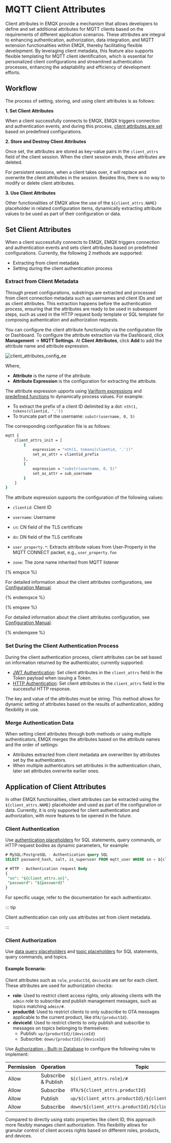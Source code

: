 # MQTT Client Attributes

Client attributes in EMQX provide a mechanism that allows developers to define and set additional attributes for MQTT clients based on the requirements of different application scenarios. These attributes are integral to enhancing authentication, authorization, data integration, and MQTT extension functionalities within EMQX, thereby facilitating flexible development. By leveraging client metadata, this feature also supports flexible templating for MQTT client identification, which is essential for personalized client configurations and streamlined authentication processes, enhancing the adaptability and efficiency of development efforts.

## Workflow

The process of setting, storing, and using client attributes is as follows:

**1. Set Client Attributes**

When a client successfully connects to EMQX, EMQX triggers connection and authentication events, and during this process, [client attributes are set](#set-client-attributes) based on predefined configurations.

**2. Store and Destroy Client Attributes**

Once set, the attributes are stored as key-value pairs in the `client_attrs` field of the client session. When the client session ends, these attributes are deleted.

For persistent sessions, when a client takes over, it will replace and overwrite the client attributes in the session. Besides this, there is no way to modify or delete client attributes.

**3. Use Client Attributes**

Other functionalities of EMQX allow the use of the `${client_attrs.NAME}` placeholder in related configuration items, dynamically extracting attribute values to be used as part of their configuration or data.

## Set Client Attributes

When a client successfully connects to EMQX, EMQX triggers connection and authentication events and sets client attributes based on predefined configurations. Currently, the following 2 methods are supported:

- Extracting from client metadata
- Setting during the client authentication process

### Extract from Client Metadata

Through preset configurations, substrings are extracted and processed from client connection metadata such as usernames and client IDs and set as client attributes. This extraction happens before the authentication process, ensuring that the attributes are ready to be used in subsequent steps, such as used in the HTTP request body template or SQL template for composing authentication and authorization requests. 

You can configure the client attribute functionality via the configuration file or Dashboard. To configure the attribute extraction via the Dashboard, click **Management** -> **MQTT Settings**. At **Client Attributes**, click **Add** to add the attribute name and attribute expression.

![client_attributes_config_ee](./assets/client_attributes_config_ee.png)

Where, 

- **Attribute** is the name of the attribute. 
- **Attribute Expression** is the configuration for extracting the attribute.

The attribute expression upports using [Variform expressions](../configuration/configuration.md#variform-expressions) and [predefined functions](../configuration/configuration.md#pre-defined-functions) to dynamically process values. For example:

- To extract the prefix of a client ID delimited by a dot: `nth(1, tokens(clientid, '.'))`
- To truncate part of the username: `substr(username, 0, 5)`

The corresponding configuration file is as follows:

```bash
mqtt {
    client_attrs_init = [
        {
            expression = "nth(1, tokens(clientid, '.'))"
            set_as_attr = clientid_prefix
        },
        {
            expression = "substr(username, 0, 5)"
            set_as_attr = sub_username
        }
    ]
}
```

The attribute expression supports the configuration of the following values:

- `clientid`: Client ID

- `username`: Username

- `cn`: CN field of the TLS certificate

- `dn`: DN field of the TLS certificate

- `user_property.*`: Extracts attribute values from User-Property in the MQTT CONNECT packet, e.g., `user_property.foo`

- `zone`: The zone name inherited from MQTT listener

{% emqxce %}

For detailed information about the client attributes configurations, see [Configuration Manual](https://www.emqx.io/docs/en/v@CE_VERSION@/hocon/).

{% endemqxce %}

{% emqxee %}

For detailed information about the client attributes configuration, see [Configuration Manual](https://docs.emqx.com/en/enterprise/v@EE_VERSION@/hocon/).

{% endemqxee %}

### Set During the Client Authentication Process

During the client authentication process, client attributes can be set based on information returned by the authenticator, currently supported:

- [JWT Authentication](../access-control/authn/jwt.md): Set client attributes in the `client_attrs` field in the Token payload when issuing a Token.
- [HTTP Authentication](../access-control/authn/http.md): Set client attributes in the `client_attrs` field in the successful HTTP response.

The key and value of the attributes must be string. This method allows for dynamic setting of attributes based on the results of authentication, adding flexibility in use.

### Merge Authentication Data

When setting client attributes through both methods or using multiple authenticators, EMQX merges the attributes based on the attribute names and the order of settings:

- Attributes extracted from client metadata are overwritten by attributes set by the authenticators.
- When multiple authenticators set attributes in the authentication chain, later set attributes overwrite earlier ones.

## Application of Client Attributes

In other EMQX functionalities, client attributes can be extracted using the `${client_attrs.NAME}` placeholder and used as part of the configuration or data. Currently, it is only supported for client authentication and authorization, with more features to be opened in the future.

### Client Authentication

Use [authentication placeholders](../access-control/authn/authn.md#authentication-placeholders) for SQL statements, query commands, or HTTP request bodies as dynamic parameters, for example:

```sql
# MySQL/PostgreSQL - Authentication query SQL
SELECT password_hash, salt, is_superuser FROM mqtt_user WHERE sn = ${client_attrs.sn} LIMIT 1

# HTTP - Authentication request Body
{ 
 "sn": "${client_attrs.sn}",
 "password": "${password}"
}
```

For specific usage, refer to the documentation for each authenticator.

::: tip

Client authentication can only use attributes set from client metadata.

:::

### Client Authorization

Use [data query placeholders](../access-control/authz/authz.md#placeholders-in-data-queries) and [topic placeholders](../access-control/authz/authz.md#topic-placeholders) for SQL statements, query commands, and topics.

#### Example Scenario:

Client attributes such as `role`, `productId`, `deviceId` are set for each client. These attributes are used for authorization checks:

- **role**: Used to restrict client access rights, only allowing clients with the `admin` role to subscribe and publish management messages, such as topics matching `admin/#`.
- **productId**: Used to restrict clients to only subscribe to OTA messages applicable to the current product, like `OTA/{productId}`.
- **deviceId**: Used to restrict clients to only publish and subscribe to messages on topics belonging to themselves:
  - Publish: `up/{productId}/{deviceId}`
  - Subscribe: `down/{productId}/{deviceId}`

Use [Authorization - Built-in Database](../access-control/authz/mnesia.md) to configure the following rules to implement:

| Permission | Operation           | Topic                                                     |
| ---------- | ------------------- | --------------------------------------------------------- |
| Allow      | Subscribe & Publish | `${client_attrs.role}/#`                                  |
| Allow      | Subscribe           | `OTA/${client_attrs.productId}`                           |
| Allow      | Publish             | `up/${client_attrs.productId}/${client_attrs.deviceId}`   |
| Allow      | Subscribe           | `down/${client_attrs.productId}/${client_attrs.deviceId}` |

Compared to directly using static properties like client ID, this approach more flexibly manages client authorization. This flexibility allows for granular control of client access rights based on different roles, products, and devices.
